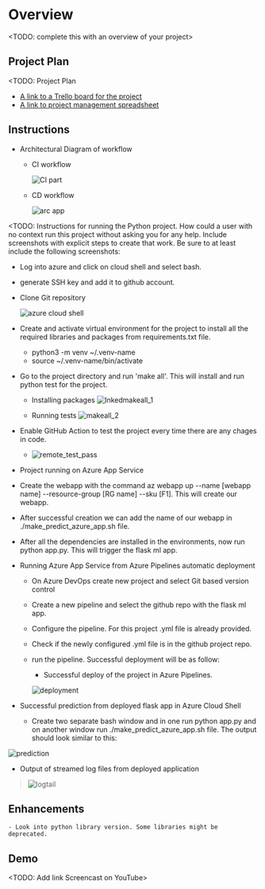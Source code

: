 # Overview

<TODO: complete this with an overview of your project>

## Project Plan
<TODO: Project Plan

* [A link to a Trello board for the project](https://trello.com/b/B4iTwuwD)
* [A link to project management spreadsheet](https://github.com/toki0709/Azure-cd-ML-Flask/files/9433297/project-management-template.xlsx)

	
## Instructions

* Architectural Diagram of workflow
  - CI workflow
 
     ![CI part](https://user-images.githubusercontent.com/61994831/186890022-95444de6-ffdd-47ef-a742-c1af6089052c.jpg)

  - CD workflow

	![arc app](https://user-images.githubusercontent.com/61994831/186885789-bdc498dc-b1f3-4f18-b6f5-ed57016c5017.jpg)


<TODO:  Instructions for running the Python project.  How could a user with no context run this project without asking you for any help.  Include screenshots with explicit steps to create that work. Be sure to at least include the following screenshots:
* Log into azure and click on cloud shell and select bash.
* generate SSH key and add it to github account.
* Clone Git repository 

	![azure cloud shell](https://user-images.githubusercontent.com/61994831/186887833-a43d65e6-f94c-44bc-84c5-649837e65f54.jpg)

* Create and activate virtual environment for the project to install all the required libraries and packages from requirements.txt file.
  - python3 -m venv ~/.venv-name
  - source ~/.venv-name/bin/activate
* Go to the project directory and run 'make all'. This will install and run python test for the project.
  - Installing packages
 ![Inkedmakeall_1](https://user-images.githubusercontent.com/61994831/186888675-a39576bd-e4fe-46ec-8d1d-b0a47e2b1db5.jpg)
 
  - Running tests
 ![makeall_2](https://user-images.githubusercontent.com/61994831/186888771-73f673b1-49ea-44aa-b592-742140ad264f.jpg)

* Enable GitHub Action to test the project every time there are any chages in code.


	- ![remote_test_pass](https://user-images.githubusercontent.com/61994831/186892663-af7f7449-2b3c-40ff-a463-85061326b3c8.jpg)


* Project running on Azure App Service
* Create the webapp with the command az webapp up --name [webapp name] --resource-group [RG name] --sku [F1]. This will create our webapp.
* After successful creation we can add the name of our webapp in ./make_predict_azure_app.sh file.
* After all the dependencies are installed in the environments, now run python app.py. This will trigger the flask ml app.

* Running Azure App Service from Azure Pipelines automatic deployment
	- On Azure DevOps create new project and select Git based version control
	- Create a new pipeline and select the github repo with the flask ml app.
	- Configure the pipeline. For this project .yml file is already provided.
	- Check if the newly configured .yml file is in the github project repo.
	- run the pipeline. Successful deployment will be as follow:
		- Successful deploy of the project in Azure Pipelines.
	
		![deployment](https://user-images.githubusercontent.com/61994831/186898613-a949c651-833c-4b79-8ad2-df5ad184d821.jpg)


* Successful prediction from deployed flask app in Azure Cloud Shell
	- Create two separate bash window and in one run python app.py and on another window run ./make_predict_azure_app.sh file.
The output should look similar to this:

![prediction](https://user-images.githubusercontent.com/61994831/186895517-1bfebe79-a88a-4dcd-b383-d4e4c65697a9.jpg)

* Output of streamed log files from deployed application

> ![logtail](https://user-images.githubusercontent.com/61994831/186896826-7cf7cd22-ac06-485f-811b-7dd09361dc8a.jpg)

## Enhancements
	- Look into python library version. Some libraries might be deprecated.
	
## Demo 

<TODO: Add link Screencast on YouTube>


